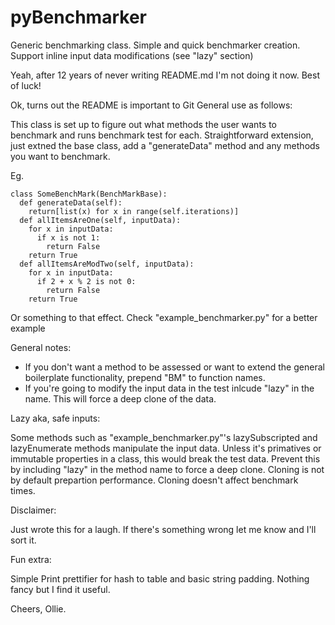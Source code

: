 # pyBenchmarker
Generic benchmarking class. Simple and quick benchmarker creation. Support inline input data modifications (see "lazy" section)

Yeah, after 12 years of never writing README.md I'm not doing
it now. Best of luck!

Ok, turns out the README is important to Git General use as follows:

This class is set up to figure out what methods the user wants to benchmark and runs benchmark test for each. Straightforward extension, just extned the base class, add a "generateData" method and any methods you want to benchmark.

Eg.

```
class SomeBenchMark(BenchMarkBase):
  def generateData(self):
    return[list(x) for x in range(self.iterations)]
  def allItemsAreOne(self, inputData):
    for x in inputData:
      if x is not 1:
        return False
    return True
  def allItemsAreModTwo(self, inputData):
    for x in inputData:
      if 2 + x % 2 is not 0:
        return False
    return True
```

Or something to that effect. Check "example_benchmarker.py" for a better example

General notes:

- If you don't want a method to be assessed or want to extend the general boilerplate functionality, prepend "BM" to function names.
- If you're going to modify the input data in the test inlcude "lazy" in the name. This will force a deep clone of the data.

Lazy aka, safe inputs:

Some methods such as "example_benchmarker.py"'s lazySubscripted and lazyEnumerate methods manipulate the input data. Unless it's primatives or immutable properties in a class, this would break the test data. Prevent this by including "lazy" in the method name to force a deep clone. Cloning is not by default prepartion performance. Cloning doesn't affect benchmark times.

Disclaimer:

Just wrote this for a laugh. If there's something wrong let me know and I'll sort it.

Fun extra:

Simple Print prettifier for hash to table and basic string padding. Nothing fancy but I find it useful.

Cheers,
Ollie.
